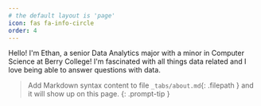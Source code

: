 ```yaml
---
# the default layout is 'page'
icon: fas fa-info-circle
order: 4
---
```

Hello! I'm Ethan, a senior Data Analytics major with a minor in Computer Science at Berry College! I'm fascinated with all things data related and I love being able to answer questions with data.

> Add Markdown syntax content to file `_tabs/about.md`{: .filepath } and it will show up on this page.
{: .prompt-tip }

